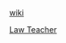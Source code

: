 [wiki](https://zh.wikipedia.org/zh-cn/%E5%A5%B3%E7%8E%8B%E8%AF%89%E8%BE%BE%E5%BE%B7%E5%88%A9%E4%B8%8E%E6%96%AF%E8%92%82%E8%8A%AC%E6%96%AF%E6%A1%88)

[Law Teacher](https://www.lawteacher.net/cases/r-v-dudley-and-stephens.php)

